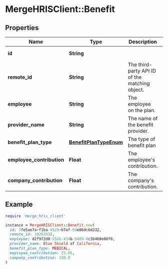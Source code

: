 # MergeHRISClient::Benefit

## Properties

| Name | Type | Description | Notes |
| ---- | ---- | ----------- | ----- |
| **id** | **String** |  | [optional][readonly] |
| **remote_id** | **String** | The third-party API ID of the matching object. | [optional] |
| **employee** | **String** | The employee on the plan. | [optional] |
| **provider_name** | **String** | The name of the benefit provider. | [optional] |
| **benefit_plan_type** | [**BenefitPlanTypeEnum**](BenefitPlanTypeEnum.md) | The type of benefit plan | [optional] |
| **employee_contribution** | **Float** | The employee&#39;s contribution. | [optional] |
| **company_contribution** | **Float** | The company&#39;s contribution. | [optional] |

## Example

```ruby
require 'merge_hris_client'

instance = MergeHRISClient::Benefit.new(
  id: 3fe5ae7a-f1ba-4529-b7af-84e86dc6d232,
  remote_id: 19202938,
  employee: d2f972d0-2526-434b-9409-4c3b468e08f0,
  provider_name: Blue Shield of California,
  benefit_plan_type: MEDICAL,
  employee_contribution: 23.65,
  company_contribution: 150.0
)
```

